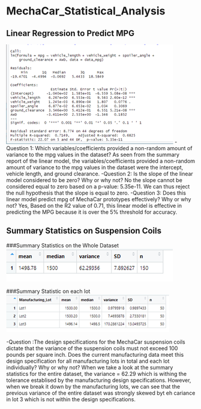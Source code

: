 # MechaCar_Statistical_Analysis

## Linear Regression to Predict MPG
![Regression_Model_Summary_Statistics.png](images/Regression_Model_Summary_Statistics.png)
-Question 1: Which variables/coefficients provided a non-random amount of variance to the mpg values in the dataset?
As seen from the summary report of the linear model, the variables/coefficients provided a non-random amount of variance to the mpg values in the dataset were the intercept, vehicle length, and ground clearance.
-Question 2: Is the slope of the linear model considered to be zero? Why or why not?
No the slope cannot be considered equal to zero based on a p-value: 5.35e-11. We can thus reject the null hypothesis that the slope is equal to zero.
-Question 3: Does this linear model predict mpg of MechaCar prototypes effectively? Why or why not?
Yes, Based on the R2 value of 0.71, this linear model is effective in predicting the MPG because it is over the 5% threshold for accuracy. 

## Summary Statistics on Suspension Coils

###Summary Statistics on the Whole Dataset
![total_summary.png](images/total_summary.png)

###Summary Statistic on each lot
![lot_summary.png](images/lot_summary.png)

-Question :The design specifications for the MechaCar suspension coils dictate that the variance of the suspension coils must not exceed 100 pounds per square inch. Does the current manufacturing data meet this design specification for all manufacturing lots in total and each lot individually? Why or why not?
When we take a look at the summary statistics for the entire dataset, the variance = 62.29 which is withing the tolerance establised by the manufacturing design specifications.    However, when we break it down by the manufacturing lots, we can see that the previous variance of the entire dataset was strongly skewed byt eh cariance in lot 3 which is not within the design specifications.  
